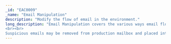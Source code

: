 ```yaml
---
_id: "EAC0009"
_name: "Email Manipulation"
description: "Modify the flow of email in the environment."
long_description: "Email Manipulation covers the various ways email flows in the environment can be affected. Email Manipulation can affect which mail appliances process mail flows, where mail is forwarded, or what mail is present in an inbox. A common use case for email manipulation is as a vector to introduce malware into the engagement environment. 
<br><br>
Suspicious emails may be removed from production mailbox and placed into an inbox in an engagement environment. Then, any suspicious attachments or links could be detonated from within the environment. As another example, emails collected over a long period of time from a legitimate inbox outside the environment may be moved into the environment to reassure the adversary of the environment’s legitimacy by creating a mailbox that more closely resembles a real, lived-in inbox."
---
```

